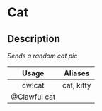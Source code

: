 # Cat

## Description

_Sends a random cat pic_

| Usage | Aliases |
| :---: | :---: |
| cw!cat | cat, kitty |
| @Clawful cat |  |

